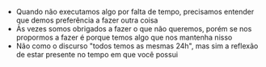 - Quando não executamos algo por falta de tempo, precisamos entender que demos preferência a fazer outra coisa
- Às vezes somos obrigados a fazer o que não queremos, porém se nos propormos a fazer é porque temos algo que nos mantenha nisso
- Não como o discurso "todos temos as mesmas 24h", mas sim a reflexão de estar presente no tempo em que você possui